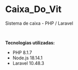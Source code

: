 # Caixa_Do_Vit
Sistema de caixa - PHP / Laravel

<br/>

**Tecnologias utilizadas:**

* PHP 8.1.7
* Node.js 18.14.1
* Laravel 10.48.3
